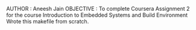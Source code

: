 AUTHOR : Aneesh Jain
OBJECTIVE : To complete Coursera Assignment 2 for the course Introduction to Embedded Systems and Build Environment
	    Wrote this makefile from scratch.
